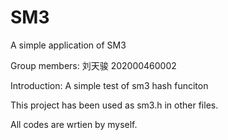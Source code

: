 # SM3
A simple application of SM3

Group members: 刘天骏 202000460002

Introduction: A simple test of sm3 hash funciton

This project has been used as sm3.h in other files.

All codes are wrtien by myself.
